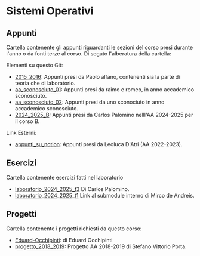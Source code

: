 # Sistemi Operativi

## Appunti
Cartella contenente gli appunti riguardanti le sezioni del corso presi durante l'anno o da fonti terze al corso.
Di seguto l'alberatura della cartella:

Elementi su questo Git:
- [2015_2016](./appunti/2015_2016/): Appunti presi da Paolo alfano, contenenti sia la parte di teoria che di 
                                                               laboratorio.
- [aa_sconosciuto_01](./appunti/aa_sconosciuto_01/): Appunti presi da raimo e romeo, in anno accademico sconosciuto.
- [aa_sconosciuto_02](./appunti/aa_sconosciuto_02/): Appunti presi da uno sconociuto in anno accademico sconosciuto.
- [2024_2025_B](./appunti/2024_2025_B/): Appunti presi da Carlos Palomino nelll'AA 2024-2025 per il corso B.

Link Esterni:
- [appunti_su_notion](https://lopsided-flavor-398.notion.site/96c7d002164e47d0b9782abf1d05a9fd?v=8ae0f65c2149405cb402a041db10df46): Appunti presi da Leoluca D'Atri (AA 2022-2023).

## Esercizi
Cartella contenente esercizi fatti nel laboratorio
- [laboratorio_2024_2025_t3](./esercizi/laboratorio_2024_2025_t3/) Di Carlos Palomino.
- [laboratorio_2024_2025_t1](https://github.com/MircoDeAndreis/ESERCIZI-LABORATORIO-SISTEMI-OPERATIVI-TURNO1-2024-2025) Link al 
submodule interno di Mirco de Andreis.

## Progetti
Cartella contenente i progetti richiesti da questo corso:
- [Eduard-Occhipinti](https://github.com/eduardz1/Simulazione-Transazioni): di Eduard Occhipinti
- [progetto_2018_2019](https://github.com/stefa168/progetto_so): Progetto AA 2018-2019 di Stefano Vittorio Porta.

